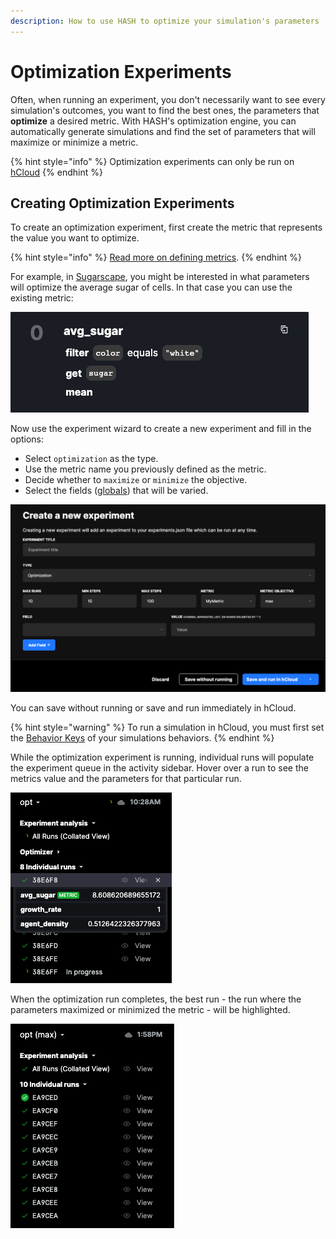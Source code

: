 ```yaml
---
description: How to use HASH to optimize your simulation's parameters
---
```


# Optimization Experiments

Often, when running an experiment, you don't necessarily want to see every simulation's outcomes, you want to find the best ones, the parameters that **optimize** a desired metric. With HASH's optimization engine, you can automatically generate simulations and find the set of parameters that will maximize or minimize a metric.

{% hint style="info" %}
Optimization experiments can only be run on [hCloud](../h.cloud.md)
{% endhint %}

## Creating Optimization Experiments

To create an optimization experiment, first create the metric that represents the value you want to optimize.

{% hint style="info" %}
[Read more on defining metrics](../views/analysis/metrics.md).
{% endhint %}

For example, in [Sugarscape](https://staging.hash.ai/@hash/sugarscape/stable), you might be interested in what parameters will optimize the average sugar of cells. In that case you can use the existing metric:

![Metric defined in Sugarscape](../../.gitbook/assets/image%20%2858%29.png)

Now use the experiment wizard to create a new experiment and fill in the options:

* Select `optimization` as the type.
* Use the metric name you previously defined as the metric.
* Decide whether to `maximize` or `minimize` the objective.
* Select the fields \([globals](../configuration/)\) that will be varied.

![](../../.gitbook/assets/image%20%2860%29%20%281%29.png)

You can save without running or save and run immediately in hCloud.

{% hint style="warning" %}
To run a simulation in hCloud, you must first set the [Behavior Keys](../behaviors/behavior-keys/) of your simulations behaviors.
{% endhint %}

While the optimization experiment is running, individual runs will populate the experiment queue in the activity sidebar. Hover over a run to see the metrics value and the parameters for that particular run.

![In-progress optimization run](../../.gitbook/assets/image%20%2860%29.png)

When the optimization run completes, the best run - the run where the parameters maximized or minimized the metric - will be highlighted.

![](../../.gitbook/assets/image%20%2861%29.png)

